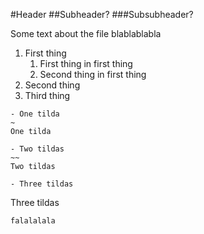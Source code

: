 #Header
##Subheader?
###Subsubheader?

Some text about the file
blablablabla

1. First thing
   1. First thing in first thing
   2. Second thing in first thing
2. Second thing
3. Third thing

~~~
- One tilda
~
One tilda
~~~

~~~
- Two tildas
~~
Two tildas
~~~

~~~
- Three tildas
~~~
Three tildas
~~~
falalalala
~~~

